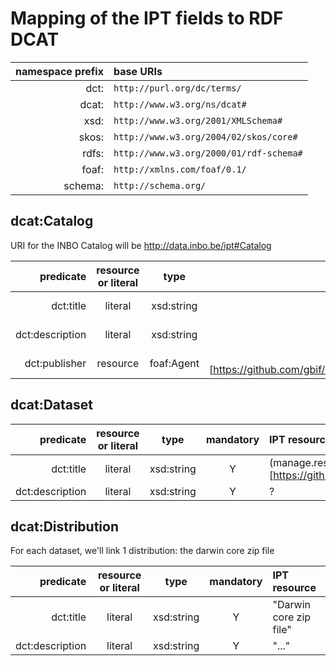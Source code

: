 # Mapping of the IPT fields to RDF DCAT

| namespace prefix | base URIs |
|----:|:----|
| dct:| `http://purl.org/dc/terms/` |
| dcat:| `http://www.w3.org/ns/dcat#`|
| xsd:| `http://www.w3.org/2001/XMLSchema#`|
| skos:| `http://www.w3.org/2004/02/skos/core#`|
| rdfs:| `http://www.w3.org/2000/01/rdf-schema#`|
| foaf:| `http://xmlns.com/foaf/0.1/`|
| schema:| `http://schema.org/`|

## dcat:Catalog

URI for the INBO Catalog will be http://data.inbo.be/ipt#Catalog

| predicate |  resource or literal | type | mandatory | IPT resource |
|---:|:---:|:---:|:---:|:---|
|dct:title|literal|xsd:string|Y|(admin.ipt.name)[https://github.com/gbif/ipt/blob/e478aa2fd68926cb1df89ab0bf5b4eae17933d0a/src/main/resources/ApplicationResources_en.properties#L573]|
|dct:description|literal|xsd:string|Y|(admin.ipt.description)[https://github.com/gbif/ipt/blob/e478aa2fd68926cb1df89ab0bf5b4eae17933d0a/src/main/resources/ApplicationResources_en.properties#L574]|
|dct:publisher|resource|foaf:Agent|with foaf:name (admin.organisation.name)[https://github.com/gbif/ipt/blob/e478aa2fd68926cb1df89ab0bf5b4eae17933d0a/src/main/resources/ApplicationResources_en.properties#L611]|

## dcat:Dataset


| predicate |  resource or literal | type | mandatory | IPT resource |
|---:|:---:|:---:|:---:|:---|
|dct:title|literal|xsd:string|Y|(manage.resource.create.title)[https://github.com/gbif/ipt/blob/e478aa2fd68926cb1df89ab0bf5b4eae17933d0a/src/main/resources/ApplicationResources_en.properties#L701]|
|dct:description|literal|xsd:string|Y|?|


## dcat:Distribution

For each dataset, we'll link 1 distribution: the darwin core zip file

| predicate |  resource or literal | type | mandatory | IPT resource |
|---:|:---:|:---:|:---:|:---|
|dct:title|literal|xsd:string|Y|"Darwin core zip file"|
|dct:description|literal|xsd:string|Y|"..."|



